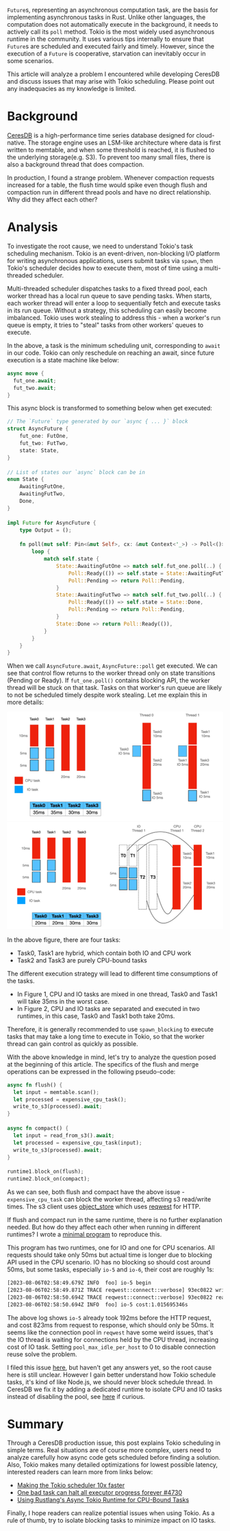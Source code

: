 `Future`s, representing an asynchronous computation task, are the basis for implementing asynchronous tasks in Rust. Unlike other languages, the computation does not automatically execute in the background, it needs to actively call its `poll` method. Tokio is the most widely used asynchronous runtime in the community. It uses various tips internally to ensure that `Future`s are scheduled and executed fairly and timely. However, since the execution of a `Future` is cooperative, starvation can inevitably occur in some scenarios.

This article will analyze a problem I encountered while developing CeresDB and discuss issues that may arise with Tokio scheduling. Please point out any inadequacies as my knowledge is limited.

# Background

[CeresDB](https://github.com/CeresDB/ceresdb) is a high-performance time series database designed for cloud-native. The storage engine uses an LSM-like architecture where data is first written to memtable, and when some threshold is reached, it is flushed to the underlying storage(e.g. S3). To prevent too many small files, there is also a background thread that does compaction.

In production, I found a strange problem. Whenever compaction requests increased for a table, the flush time would spike even though flush and compaction run in different thread pools and have no direct relationship. Why did they affect each other?

# Analysis

To investigate the root cause, we need to understand Tokio's task scheduling mechanism. Tokio is an event-driven, non-blocking I/O platform for writing asynchronous applications, users submit tasks via `spawn`, then Tokio's scheduler decides how to execute them, most of time using a multi-threaded scheduler.

Multi-threaded scheduler dispatches tasks to a fixed thread pool, each worker thread has a local run queue to save pending tasks. When starts, each worker thread will enter a loop to sequentially fetch and execute tasks in its run queue. Without a strategy, this scheduling can easily become imbalanced. Tokio uses work stealing to address this - when a worker's run queue is empty, it tries to "steal" tasks from other workers' queues to execute.

In the above, a task is the minimum scheduling unit, corresponding to `await` in our code. Tokio can only reschedule on reaching an await, since future execution is a state machine like below:

```rs
async move {
  fut_one.await;
  fut_two.await;
}
```

This async block is transformed to something below when get executed:

```rs
// The `Future` type generated by our `async { ... }` block
struct AsyncFuture {
    fut_one: FutOne,
    fut_two: FutTwo,
    state: State,
}

// List of states our `async` block can be in
enum State {
    AwaitingFutOne,
    AwaitingFutTwo,
    Done,
}

impl Future for AsyncFuture {
    type Output = ();

    fn poll(mut self: Pin<&mut Self>, cx: &mut Context<'_>) -> Poll<()> {
        loop {
            match self.state {
                State::AwaitingFutOne => match self.fut_one.poll(..) {
                    Poll::Ready(()) => self.state = State::AwaitingFutTwo,
                    Poll::Pending => return Poll::Pending,
                }
                State::AwaitingFutTwo => match self.fut_two.poll(..) {
                    Poll::Ready(()) => self.state = State::Done,
                    Poll::Pending => return Poll::Pending,
                }
                State::Done => return Poll::Ready(()),
            }
        }
    }
}
```

When we call `AsyncFuture.await`, `AsyncFuture::poll` get executed. We can see that control flow returns to the worker thread only on state transitions (Pending or Ready). If `fut_one.poll()` contains blocking API, the worker thread will be stuck on that task. Tasks on that worker's run queue are likely to not be scheduled timely despite work stealing. Let me explain this in more details:

![Figure 1](task1.png)
![Figure 2](task2.png)

In the above figure, there are four tasks:

- Task0, Task1 are hybrid, which contain both IO and CPU work
- Task2 and Task3 are purely CPU-bound tasks

The different execution strategy will lead to different time consumptions of the tasks.

- In Figure 1, CPU and IO tasks are mixed in one thread, Task0 and Task1 will take 35ms in the worst case.
- In Figure 2, CPU and IO tasks are separated and executed in two runtimes, in this case, Task0 and Task1 both take 20ms.

Therefore, it is generally recommended to use `spawn_blocking` to execute tasks that may take a long time to execute in Tokio, so that the worker thread can gain control as quickly as possible.

With the above knowledge in mind, let's try to analyze the question posed at the beginning of this article. The specifics of the flush and merge operations can be expressed in the following pseudo-code:

```rs
async fn flush() {
  let input = memtable.scan();
  let processed = expensive_cpu_task();
  write_to_s3(processed).await;
}

async fn compact() {
  let input = read_from_s3().await;
  let processed = expensive_cpu_task(input);
  write_to_s3(processed).await;
}

runtime1.block_on(flush);
runtime2.block_on(compact);
```

As we can see, both flush and compact have the above issue - `expensive_cpu_task` can block the worker thread, affecting s3 read/write times. The s3 client uses [object_store](https://docs.rs/object_store/latest/object_store/) which uses [reqwest](https://docs.rs/reqwest/latest/reqwest/) for HTTP.

If flush and compact run in the same runtime, there is no further explanation needed. But how do they affect each other when running in different runtimes? I wrote a [minimal program](https://github.com/jiacai2050/tokio-debug) to reproduce this.

This program has two runtimes, one for IO and one for CPU scenarios. All requests should take only 50ms but actual time is longer due to blocking API used in the CPU scenario. IO has no blocking so should cost around 50ms, but some tasks, especially `io-5` and `io-6`, their cost are roughly 1s:

```bash
[2023-08-06T02:58:49.679Z INFO  foo] io-5 begin
[2023-08-06T02:58:49.871Z TRACE reqwest::connect::verbose] 93ec0822 write (vectored): b"GET /io-5 HTTP/1.1\r\naccept: */*\r\nhost: 127.0.0.1:8080\r\n\r\n"
[2023-08-06T02:58:50.694Z TRACE reqwest::connect::verbose] 93ec0822 read: b"HTTP/1.1 200 OK\r\nDate: Sun, 06 Aug 2023 02:58:49 GMT\r\nContent-Length: 14\r\nContent-Type: text/plain; charset=utf-8\r\n\r\nHello, \"/io-5\""
[2023-08-06T02:58:50.694Z INFO  foo] io-5 cost:1.015695346s
```

The above log shows `io-5` already took 192ms before the HTTP request, and cost 823ms from request to response, which should only be 50ms. It seems like the connection pool in `reqwest` have some weird issues, that's the IO thread is waiting for connections held by the CPU thread, increasing cost of IO task. Setting `pool_max_idle_per_host` to 0 to disable connection reuse solve the problem.

I filed this issue [here](https://github.com/seanmonstar/reqwest/discussions/1935), but haven't get any answers yet, so the root cause here is still unclear. However I gain better understand how Tokio schedule tasks, it's kind of like Node.js, we should never block schedule thread. In CeresDB we fix it by adding a dedicated runtime to isolate CPU and IO tasks instead of disabling the pool, see [here](https://github.com/CeresDB/ceresdb/pull/907/files) if curious.

# Summary

Through a CeresDB production issue, this post explains Tokio scheduling in simple terms. Real situations are of course more complex, users need to analyze carefully how async code gets scheduled before finding a solution. Also, Tokio makes many detailed optimizations for lowest possible latency, interested readers can learn more from links below:

- [Making the Tokio scheduler 10x faster](https://tokio.rs/blog/2019-10-scheduler)
- [One bad task can halt all executor progress forever #4730](https://github.com/tokio-rs/tokio/issues/4730)
- [Using Rustlang's Async Tokio Runtime for CPU-Bound Tasks](https://www.influxdata.com/blog/using-rustlangs-async-tokio-runtime-for-cpu-bound-tasks/)

Finally, I hope readers can realize potential issues when using Tokio. As a rule of thumb, try to isolate blocking tasks to minimize impact on IO tasks.
